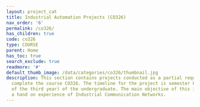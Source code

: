 ```yaml
---
layout: project_cat
title: Industrial Automation Projects (CO326)
nav_order: '6'
permalink: /co326/
has_children: true
code: co326
type: COURSE
parent: Home
has_toc: true
search_exclude: true
readmore: '#'
default_thumb_image: /data/categories/co326/thumbnail.jpg
description: This section contains projects conducted as a partial requirement to
  complete the course CO326. The timeline for the project is semester 6 (second semester
  of the third year) of the undergraduate. The main objective of this is to give students
  a hand on experience of Industrial Communication Networks.
---
```

